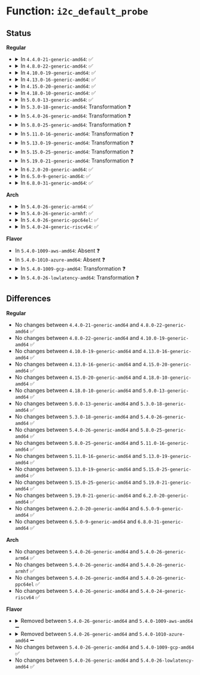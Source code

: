 # Function: <code>i2c_default_probe</code>

## Status
<b>Regular</b>
<ul>
<li>
<details>
<summary>In <code>4.4.0-21-generic-amd64</code>: ✅</summary>

```c
int i2c_default_probe(struct i2c_adapter * adap, short unsigned int addr)
```

```json
{
  "name": "i2c_default_probe",
  "collision_type": "Unique Static",
  "inline_type": "No",
  "funcs": [
    {
      "addr": 18446744071585638128,
      "name": "i2c_default_probe",
      "external": false,
      "loc": "drivers/i2c/i2c-core.c:2353",
      "file": "drivers/i2c/i2c-core.c",
      "inline": "seen, unknown",
      "caller_inline": [],
      "caller_func": [
        "drivers/i2c/i2c-core.c:i2c_do_add_adapter"
      ]
    }
  ],
  "symbols": [
    {
      "addr": 18446744071585638128,
      "name": "i2c_default_probe",
      "section": ".text",
      "bind": "STB_LOCAL",
      "size": 305
    }
  ]
}
```
</details>
</li>
<li>
<details>
<summary>In <code>4.8.0-22-generic-amd64</code>: ✅</summary>

```c
int i2c_default_probe(struct i2c_adapter * adap, short unsigned int addr)
```

```json
{
  "name": "i2c_default_probe",
  "collision_type": "Unique Static",
  "inline_type": "No",
  "funcs": [
    {
      "addr": 18446744071586037344,
      "name": "i2c_default_probe",
      "external": false,
      "loc": "drivers/i2c/i2c-core.c:2558",
      "file": "drivers/i2c/i2c-core.c",
      "inline": "seen, unknown",
      "caller_inline": [],
      "caller_func": [
        "drivers/i2c/i2c-core.c:i2c_do_add_adapter"
      ]
    }
  ],
  "symbols": [
    {
      "addr": 18446744071586037344,
      "name": "i2c_default_probe",
      "section": ".text",
      "bind": "STB_LOCAL",
      "size": 290
    }
  ]
}
```
</details>
</li>
<li>
<details>
<summary>In <code>4.10.0-19-generic-amd64</code>: ✅</summary>

```c
int i2c_default_probe(struct i2c_adapter * adap, short unsigned int addr)
```

```json
{
  "name": "i2c_default_probe",
  "collision_type": "Unique Static",
  "inline_type": "No",
  "funcs": [
    {
      "addr": 18446744071586234784,
      "name": "i2c_default_probe",
      "external": false,
      "loc": "drivers/i2c/i2c-core.c:2845",
      "file": "drivers/i2c/i2c-core.c",
      "inline": "seen, unknown",
      "caller_inline": [],
      "caller_func": [
        "drivers/i2c/i2c-core.c:i2c_do_add_adapter"
      ]
    }
  ],
  "symbols": [
    {
      "addr": 18446744071586234784,
      "name": "i2c_default_probe",
      "section": ".text",
      "bind": "STB_LOCAL",
      "size": 290
    }
  ]
}
```
</details>
</li>
<li>
<details>
<summary>In <code>4.13.0-16-generic-amd64</code>: ✅</summary>

```c
int i2c_default_probe(struct i2c_adapter * adap, short unsigned int addr)
```

```json
{
  "name": "i2c_default_probe",
  "collision_type": "Unique Static",
  "inline_type": "No",
  "funcs": [
    {
      "addr": 18446744071586313184,
      "name": "i2c_default_probe",
      "external": false,
      "loc": "drivers/i2c/i2c-core-base.c:2031",
      "file": "drivers/i2c/i2c-core-base.c",
      "inline": "seen, unknown",
      "caller_inline": [],
      "caller_func": [
        "drivers/i2c/i2c-core-base.c:i2c_detect"
      ]
    }
  ],
  "symbols": [
    {
      "addr": 18446744071586313184,
      "name": "i2c_default_probe",
      "section": ".text",
      "bind": "STB_LOCAL",
      "size": 284
    }
  ]
}
```
</details>
</li>
<li>
<details>
<summary>In <code>4.15.0-20-generic-amd64</code>: ✅</summary>

```c
int i2c_default_probe(struct i2c_adapter * adap, short unsigned int addr)
```

```json
{
  "name": "i2c_default_probe",
  "collision_type": "Unique Static",
  "inline_type": "No",
  "funcs": [
    {
      "addr": 18446744071586775856,
      "name": "i2c_default_probe",
      "external": false,
      "loc": "drivers/i2c/i2c-core-base.c:2055",
      "file": "drivers/i2c/i2c-core-base.c",
      "inline": "seen, unknown",
      "caller_inline": [],
      "caller_func": [
        "drivers/i2c/i2c-core-base.c:i2c_detect"
      ]
    }
  ],
  "symbols": [
    {
      "addr": 18446744071586775856,
      "name": "i2c_default_probe",
      "section": ".text",
      "bind": "STB_LOCAL",
      "size": 293
    }
  ]
}
```
</details>
</li>
<li>
<details>
<summary>In <code>4.18.0-10-generic-amd64</code>: ✅</summary>

```c
int i2c_default_probe(struct i2c_adapter * adap, short unsigned int addr)
```

```json
{
  "name": "i2c_default_probe",
  "collision_type": "Unique Static",
  "inline_type": "No",
  "funcs": [
    {
      "addr": 18446744071587049024,
      "name": "i2c_default_probe",
      "external": false,
      "loc": "drivers/i2c/i2c-core-base.c:2041",
      "file": "drivers/i2c/i2c-core-base.c",
      "inline": "seen, unknown",
      "caller_inline": [],
      "caller_func": [
        "drivers/i2c/i2c-core-base.c:i2c_detect"
      ]
    }
  ],
  "symbols": [
    {
      "addr": 18446744071587049024,
      "name": "i2c_default_probe",
      "section": ".text",
      "bind": "STB_LOCAL",
      "size": 312
    }
  ]
}
```
</details>
</li>
<li>
<details>
<summary>In <code>5.0.0-13-generic-amd64</code>: ✅</summary>

```c
int i2c_default_probe(struct i2c_adapter * adap, short unsigned int addr)
```

```json
{
  "name": "i2c_default_probe",
  "collision_type": "Unique Static",
  "inline_type": "No",
  "funcs": [
    {
      "addr": 18446744071587209088,
      "name": "i2c_default_probe",
      "external": false,
      "loc": "drivers/i2c/i2c-core-base.c:2041",
      "file": "drivers/i2c/i2c-core-base.c",
      "inline": "seen, unknown",
      "caller_inline": [],
      "caller_func": [
        "drivers/i2c/i2c-core-base.c:i2c_detect"
      ]
    }
  ],
  "symbols": [
    {
      "addr": 18446744071587209088,
      "name": "i2c_default_probe",
      "section": ".text",
      "bind": "STB_LOCAL",
      "size": 312
    }
  ]
}
```
</details>
</li>
<li>
<details>
<summary>In <code>5.3.0-18-generic-amd64</code>: Transformation ❓</summary>

```c
int i2c_default_probe(struct i2c_adapter * adap, short unsigned int addr)
```

```json
{
  "name": "i2c_default_probe",
  "collision_type": "Unique Static",
  "inline_type": "No",
  "funcs": [
    {
      "addr": 0,
      "name": "i2c_default_probe",
      "external": false,
      "loc": "drivers/i2c/i2c-core-base.c:2134",
      "file": "drivers/i2c/i2c-core-base.c",
      "inline": "seen, unknown",
      "caller_inline": [],
      "caller_func": [
        "drivers/i2c/i2c-core-base.c:i2c_detect"
      ]
    }
  ],
  "symbols": [
    {
      "addr": 18446744071587474624,
      "name": "i2c_default_probe",
      "section": ".text",
      "bind": "STB_LOCAL",
      "size": 294
    },
    {
      "addr": 18446744071587485878,
      "name": "i2c_default_probe.cold",
      "section": ".text",
      "bind": "STB_LOCAL",
      "size": 30
    }
  ]
}
```
</details>
</li>
<li>
<details>
<summary>In <code>5.4.0-26-generic-amd64</code>: Transformation ❓</summary>

```c
int i2c_default_probe(struct i2c_adapter * adap, short unsigned int addr)
```

```json
{
  "name": "i2c_default_probe",
  "collision_type": "Unique Static",
  "inline_type": "No",
  "funcs": [
    {
      "addr": 0,
      "name": "i2c_default_probe",
      "external": false,
      "loc": "drivers/i2c/i2c-core-base.c:2139",
      "file": "drivers/i2c/i2c-core-base.c",
      "inline": "seen, unknown",
      "caller_inline": [],
      "caller_func": [
        "drivers/i2c/i2c-core-base.c:i2c_detect"
      ]
    }
  ],
  "symbols": [
    {
      "addr": 18446744071587677776,
      "name": "i2c_default_probe",
      "section": ".text",
      "bind": "STB_LOCAL",
      "size": 294
    },
    {
      "addr": 18446744071587689126,
      "name": "i2c_default_probe.cold",
      "section": ".text",
      "bind": "STB_LOCAL",
      "size": 30
    }
  ]
}
```
</details>
</li>
<li>
<details>
<summary>In <code>5.8.0-25-generic-amd64</code>: Transformation ❓</summary>

```c
int i2c_default_probe(struct i2c_adapter * adap, short unsigned int addr)
```

```json
{
  "name": "i2c_default_probe",
  "collision_type": "Unique Static",
  "inline_type": "No",
  "funcs": [
    {
      "addr": 0,
      "name": "i2c_default_probe",
      "external": false,
      "loc": "drivers/i2c/i2c-core-base.c:2069",
      "file": "drivers/i2c/i2c-core-base.c",
      "inline": "seen, unknown",
      "caller_inline": [],
      "caller_func": [
        "drivers/i2c/i2c-core-base.c:i2c_detect_address"
      ]
    }
  ],
  "symbols": [
    {
      "addr": 18446744071588545392,
      "name": "i2c_default_probe",
      "section": ".text",
      "bind": "STB_LOCAL",
      "size": 297
    },
    {
      "addr": 18446744071588557023,
      "name": "i2c_default_probe.cold",
      "section": ".text",
      "bind": "STB_LOCAL",
      "size": 30
    }
  ]
}
```
</details>
</li>
<li>
<details>
<summary>In <code>5.11.0-16-generic-amd64</code>: Transformation ❓</summary>

```c
int i2c_default_probe(struct i2c_adapter * adap, short unsigned int addr)
```

```json
{
  "name": "i2c_default_probe",
  "collision_type": "Unique Static",
  "inline_type": "No",
  "funcs": [
    {
      "addr": 0,
      "name": "i2c_default_probe",
      "external": false,
      "loc": "drivers/i2c/i2c-core-base.c:2199",
      "file": "drivers/i2c/i2c-core-base.c",
      "inline": "seen, unknown",
      "caller_inline": [],
      "caller_func": [
        "drivers/i2c/i2c-core-base.c:i2c_detect_address"
      ]
    }
  ],
  "symbols": [
    {
      "addr": 18446744071588570336,
      "name": "i2c_default_probe",
      "section": ".text",
      "bind": "STB_LOCAL",
      "size": 293
    },
    {
      "addr": 18446744071591577400,
      "name": "i2c_default_probe.cold",
      "section": ".text",
      "bind": "STB_LOCAL",
      "size": 30
    }
  ]
}
```
</details>
</li>
<li>
<details>
<summary>In <code>5.13.0-19-generic-amd64</code>: Transformation ❓</summary>

```c
int i2c_default_probe(struct i2c_adapter * adap, short unsigned int addr)
```

```json
{
  "name": "i2c_default_probe",
  "collision_type": "Unique Static",
  "inline_type": "No",
  "funcs": [
    {
      "addr": 0,
      "name": "i2c_default_probe",
      "external": false,
      "loc": "drivers/i2c/i2c-core-base.c:2259",
      "file": "drivers/i2c/i2c-core-base.c",
      "inline": "seen, unknown",
      "caller_inline": [],
      "caller_func": [
        "drivers/i2c/i2c-core-base.c:i2c_detect_address"
      ]
    }
  ],
  "symbols": [
    {
      "addr": 18446744071588453664,
      "name": "i2c_default_probe",
      "section": ".text",
      "bind": "STB_LOCAL",
      "size": 301
    },
    {
      "addr": 18446744071591520245,
      "name": "i2c_default_probe.cold",
      "section": ".text",
      "bind": "STB_LOCAL",
      "size": 30
    }
  ]
}
```
</details>
</li>
<li>
<details>
<summary>In <code>5.15.0-25-generic-amd64</code>: Transformation ❓</summary>

```c
int i2c_default_probe(struct i2c_adapter * adap, short unsigned int addr)
```

```json
{
  "name": "i2c_default_probe",
  "collision_type": "Unique Static",
  "inline_type": "No",
  "funcs": [
    {
      "addr": 0,
      "name": "i2c_default_probe",
      "external": false,
      "loc": "drivers/i2c/i2c-core-base.c:2260",
      "file": "drivers/i2c/i2c-core-base.c",
      "inline": "seen, unknown",
      "caller_inline": [],
      "caller_func": [
        "drivers/i2c/i2c-core-base.c:i2c_detect_address"
      ]
    }
  ],
  "symbols": [
    {
      "addr": 18446744071589121696,
      "name": "i2c_default_probe",
      "section": ".text",
      "bind": "STB_LOCAL",
      "size": 301
    },
    {
      "addr": 18446744071592629472,
      "name": "i2c_default_probe.cold",
      "section": ".text",
      "bind": "STB_LOCAL",
      "size": 30
    }
  ]
}
```
</details>
</li>
<li>
<details>
<summary>In <code>5.19.0-21-generic-amd64</code>: Transformation ❓</summary>

```c
int i2c_default_probe(struct i2c_adapter * adap, short unsigned int addr)
```

```json
{
  "name": "i2c_default_probe",
  "collision_type": "Unique Static",
  "inline_type": "No",
  "funcs": [
    {
      "addr": 0,
      "name": "i2c_default_probe",
      "external": false,
      "loc": "drivers/i2c/i2c-core-base.c:2263",
      "file": "drivers/i2c/i2c-core-base.c",
      "inline": "seen, unknown",
      "caller_inline": [],
      "caller_func": [
        "drivers/i2c/i2c-core-base.c:i2c_detect_address"
      ]
    }
  ],
  "symbols": [
    {
      "addr": 18446744071590571696,
      "name": "i2c_default_probe",
      "section": ".text",
      "bind": "STB_LOCAL",
      "size": 363
    },
    {
      "addr": 18446744071594513308,
      "name": "i2c_default_probe.cold",
      "section": ".text",
      "bind": "STB_LOCAL",
      "size": 29
    }
  ]
}
```
</details>
</li>
<li>
<details>
<summary>In <code>6.2.0-20-generic-amd64</code>: ✅</summary>

```c
int i2c_default_probe(struct i2c_adapter * adap, short unsigned int addr)
```

```json
{
  "name": "i2c_default_probe",
  "collision_type": "Unique Static",
  "inline_type": "No",
  "funcs": [
    {
      "addr": 18446744071592225968,
      "name": "i2c_default_probe",
      "external": false,
      "loc": "drivers/i2c/i2c-core-base.c:2271",
      "file": "drivers/i2c/i2c-core-base.c",
      "inline": "seen, unknown",
      "caller_inline": [],
      "caller_func": [
        "drivers/i2c/i2c-core-base.c:i2c_detect_address"
      ]
    }
  ],
  "symbols": [
    {
      "addr": 18446744071592225968,
      "name": "i2c_default_probe",
      "section": ".text",
      "bind": "STB_LOCAL",
      "size": 380
    }
  ]
}
```
</details>
</li>
<li>
<details>
<summary>In <code>6.5.0-9-generic-amd64</code>: ✅</summary>

```c
int i2c_default_probe(struct i2c_adapter * adap, short unsigned int addr)
```

```json
{
  "name": "i2c_default_probe",
  "collision_type": "Unique Static",
  "inline_type": "No",
  "funcs": [
    {
      "addr": 18446744071592650704,
      "name": "i2c_default_probe",
      "external": false,
      "loc": "drivers/i2c/i2c-core-base.c:2384",
      "file": "drivers/i2c/i2c-core-base.c",
      "inline": "seen, unknown",
      "caller_inline": [],
      "caller_func": [
        "drivers/i2c/i2c-core-base.c:i2c_detect_address"
      ]
    }
  ],
  "symbols": [
    {
      "addr": 18446744071592650704,
      "name": "i2c_default_probe",
      "section": ".text",
      "bind": "STB_LOCAL",
      "size": 380
    }
  ]
}
```
</details>
</li>
<li>
<details>
<summary>In <code>6.8.0-31-generic-amd64</code>: ✅</summary>

```c
int i2c_default_probe(struct i2c_adapter * adap, short unsigned int addr)
```

```json
{
  "name": "i2c_default_probe",
  "collision_type": "Unique Static",
  "inline_type": "No",
  "funcs": [
    {
      "addr": 18446744071593395856,
      "name": "i2c_default_probe",
      "external": false,
      "loc": "drivers/i2c/i2c-core-base.c:2402",
      "file": "drivers/i2c/i2c-core-base.c",
      "inline": "seen, unknown",
      "caller_inline": [],
      "caller_func": [
        "drivers/i2c/i2c-core-base.c:i2c_detect_address"
      ]
    }
  ],
  "symbols": [
    {
      "addr": 18446744071593395856,
      "name": "i2c_default_probe",
      "section": ".text",
      "bind": "STB_LOCAL",
      "size": 380
    }
  ]
}
```
</details>
</li>
</ul>
<b>Arch</b>
<ul>
<li>
<details>
<summary>In <code>5.4.0-26-generic-arm64</code>: ✅</summary>

```c
int i2c_default_probe(struct i2c_adapter * adap, short unsigned int addr)
```

```json
{
  "name": "i2c_default_probe",
  "collision_type": "Unique Static",
  "inline_type": "No",
  "funcs": [
    {
      "addr": 18446603336500834736,
      "name": "i2c_default_probe",
      "external": false,
      "loc": "drivers/i2c/i2c-core-base.c:2139",
      "file": "drivers/i2c/i2c-core-base.c",
      "inline": "seen, unknown",
      "caller_inline": [],
      "caller_func": [
        "drivers/i2c/i2c-core-base.c:i2c_detect"
      ]
    }
  ],
  "symbols": [
    {
      "addr": 18446603336500834736,
      "name": "i2c_default_probe",
      "section": ".text",
      "bind": "STB_LOCAL",
      "size": 256
    }
  ]
}
```
</details>
</li>
<li>
<details>
<summary>In <code>5.4.0-26-generic-armhf</code>: ✅</summary>

```c
int i2c_default_probe(struct i2c_adapter * adap, short unsigned int addr)
```

```json
{
  "name": "i2c_default_probe",
  "collision_type": "Unique Static",
  "inline_type": "No",
  "funcs": [
    {
      "addr": 3233353020,
      "name": "i2c_default_probe",
      "external": false,
      "loc": "drivers/i2c/i2c-core-base.c:2139",
      "file": "drivers/i2c/i2c-core-base.c",
      "inline": "seen, unknown",
      "caller_inline": [],
      "caller_func": [
        "drivers/i2c/i2c-core-base.c:i2c_detect"
      ]
    }
  ],
  "symbols": [
    {
      "addr": 3233353020,
      "name": "i2c_default_probe",
      "section": ".text",
      "bind": "STB_LOCAL",
      "size": 260
    }
  ]
}
```
</details>
</li>
<li>
<details>
<summary>In <code>5.4.0-26-generic-ppc64el</code>: ✅</summary>

```c
int i2c_default_probe(struct i2c_adapter * adap, short unsigned int addr)
```

```json
{
  "name": "i2c_default_probe",
  "collision_type": "Unique Static",
  "inline_type": "No",
  "funcs": [
    {
      "addr": 13835058055294295520,
      "name": "i2c_default_probe",
      "external": false,
      "loc": "drivers/i2c/i2c-core-base.c:2139",
      "file": "drivers/i2c/i2c-core-base.c",
      "inline": "seen, unknown",
      "caller_inline": [],
      "caller_func": [
        "drivers/i2c/i2c-core-base.c:i2c_detect"
      ]
    }
  ],
  "symbols": [
    {
      "addr": 13835058055294295520,
      "name": "i2c_default_probe",
      "section": ".text",
      "bind": "STB_LOCAL",
      "size": 336
    }
  ]
}
```
</details>
</li>
<li>
<details>
<summary>In <code>5.4.0-24-generic-riscv64</code>: ✅</summary>

```c
int i2c_default_probe(struct i2c_adapter * adap, short unsigned int addr)
```

```json
{
  "name": "i2c_default_probe",
  "collision_type": "Unique Static",
  "inline_type": "No",
  "funcs": [
    {
      "addr": 18446743936277641290,
      "name": "i2c_default_probe",
      "external": false,
      "loc": "drivers/i2c/i2c-core-base.c:2139",
      "file": "drivers/i2c/i2c-core-base.c",
      "inline": "seen, unknown",
      "caller_inline": [],
      "caller_func": [
        "drivers/i2c/i2c-core-base.c:i2c_detect"
      ]
    }
  ],
  "symbols": [
    {
      "addr": 18446743936277641290,
      "name": "i2c_default_probe",
      "section": ".text",
      "bind": "STB_LOCAL",
      "size": 186
    }
  ]
}
```
</details>
</li>
</ul>
<b>Flavor</b>
<ul>
<li>
In <code>5.4.0-1009-aws-amd64</code>: Absent ❓
</li>
<li>
In <code>5.4.0-1010-azure-amd64</code>: Absent ❓
</li>
<li>
<details>
<summary>In <code>5.4.0-1009-gcp-amd64</code>: Transformation ❓</summary>

```c
int i2c_default_probe(struct i2c_adapter * adap, short unsigned int addr)
```

```json
{
  "name": "i2c_default_probe",
  "collision_type": "Unique Static",
  "inline_type": "No",
  "funcs": [
    {
      "addr": 0,
      "name": "i2c_default_probe",
      "external": false,
      "loc": "drivers/i2c/i2c-core-base.c:2139",
      "file": "drivers/i2c/i2c-core-base.c",
      "inline": "seen, unknown",
      "caller_inline": [],
      "caller_func": [
        "drivers/i2c/i2c-core-base.c:i2c_detect"
      ]
    }
  ],
  "symbols": [
    {
      "addr": 18446744071587629024,
      "name": "i2c_default_probe",
      "section": ".text",
      "bind": "STB_LOCAL",
      "size": 294
    },
    {
      "addr": 18446744071587640374,
      "name": "i2c_default_probe.cold",
      "section": ".text",
      "bind": "STB_LOCAL",
      "size": 30
    }
  ]
}
```
</details>
</li>
<li>
<details>
<summary>In <code>5.4.0-26-lowlatency-amd64</code>: Transformation ❓</summary>

```c
int i2c_default_probe(struct i2c_adapter * adap, short unsigned int addr)
```

```json
{
  "name": "i2c_default_probe",
  "collision_type": "Unique Static",
  "inline_type": "No",
  "funcs": [
    {
      "addr": 0,
      "name": "i2c_default_probe",
      "external": false,
      "loc": "drivers/i2c/i2c-core-base.c:2139",
      "file": "drivers/i2c/i2c-core-base.c",
      "inline": "seen, unknown",
      "caller_inline": [],
      "caller_func": [
        "drivers/i2c/i2c-core-base.c:i2c_detect"
      ]
    }
  ],
  "symbols": [
    {
      "addr": 18446744071587740144,
      "name": "i2c_default_probe",
      "section": ".text",
      "bind": "STB_LOCAL",
      "size": 294
    },
    {
      "addr": 18446744071587751574,
      "name": "i2c_default_probe.cold",
      "section": ".text",
      "bind": "STB_LOCAL",
      "size": 30
    }
  ]
}
```
</details>
</li>
</ul>

## Differences
<b>Regular</b>
<ul>
<li>
No changes between <code>4.4.0-21-generic-amd64</code> and <code>4.8.0-22-generic-amd64</code> ✅
</li>
<li>
No changes between <code>4.8.0-22-generic-amd64</code> and <code>4.10.0-19-generic-amd64</code> ✅
</li>
<li>
No changes between <code>4.10.0-19-generic-amd64</code> and <code>4.13.0-16-generic-amd64</code> ✅
</li>
<li>
No changes between <code>4.13.0-16-generic-amd64</code> and <code>4.15.0-20-generic-amd64</code> ✅
</li>
<li>
No changes between <code>4.15.0-20-generic-amd64</code> and <code>4.18.0-10-generic-amd64</code> ✅
</li>
<li>
No changes between <code>4.18.0-10-generic-amd64</code> and <code>5.0.0-13-generic-amd64</code> ✅
</li>
<li>
No changes between <code>5.0.0-13-generic-amd64</code> and <code>5.3.0-18-generic-amd64</code> ✅
</li>
<li>
No changes between <code>5.3.0-18-generic-amd64</code> and <code>5.4.0-26-generic-amd64</code> ✅
</li>
<li>
No changes between <code>5.4.0-26-generic-amd64</code> and <code>5.8.0-25-generic-amd64</code> ✅
</li>
<li>
No changes between <code>5.8.0-25-generic-amd64</code> and <code>5.11.0-16-generic-amd64</code> ✅
</li>
<li>
No changes between <code>5.11.0-16-generic-amd64</code> and <code>5.13.0-19-generic-amd64</code> ✅
</li>
<li>
No changes between <code>5.13.0-19-generic-amd64</code> and <code>5.15.0-25-generic-amd64</code> ✅
</li>
<li>
No changes between <code>5.15.0-25-generic-amd64</code> and <code>5.19.0-21-generic-amd64</code> ✅
</li>
<li>
No changes between <code>5.19.0-21-generic-amd64</code> and <code>6.2.0-20-generic-amd64</code> ✅
</li>
<li>
No changes between <code>6.2.0-20-generic-amd64</code> and <code>6.5.0-9-generic-amd64</code> ✅
</li>
<li>
No changes between <code>6.5.0-9-generic-amd64</code> and <code>6.8.0-31-generic-amd64</code> ✅
</li>
</ul>
<b>Arch</b>
<ul>
<li>
No changes between <code>5.4.0-26-generic-amd64</code> and <code>5.4.0-26-generic-arm64</code> ✅
</li>
<li>
No changes between <code>5.4.0-26-generic-amd64</code> and <code>5.4.0-26-generic-armhf</code> ✅
</li>
<li>
No changes between <code>5.4.0-26-generic-amd64</code> and <code>5.4.0-26-generic-ppc64el</code> ✅
</li>
<li>
No changes between <code>5.4.0-26-generic-amd64</code> and <code>5.4.0-24-generic-riscv64</code> ✅
</li>
</ul>
<b>Flavor</b>
<ul>
<li>
<details>
<summary>Removed between <code>5.4.0-26-generic-amd64</code> and <code>5.4.0-1009-aws-amd64</code> ➖</summary>

```c
int i2c_default_probe(struct i2c_adapter * adap, short unsigned int addr)
```
</details>
</li>
<li>
<details>
<summary>Removed between <code>5.4.0-26-generic-amd64</code> and <code>5.4.0-1010-azure-amd64</code> ➖</summary>

```c
int i2c_default_probe(struct i2c_adapter * adap, short unsigned int addr)
```
</details>
</li>
<li>
No changes between <code>5.4.0-26-generic-amd64</code> and <code>5.4.0-1009-gcp-amd64</code> ✅
</li>
<li>
No changes between <code>5.4.0-26-generic-amd64</code> and <code>5.4.0-26-lowlatency-amd64</code> ✅
</li>
</ul>
